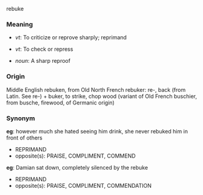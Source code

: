 rebuke
### Meaning
+ _vt_: To criticize or reprove sharply; reprimand
+ _vt_: To check or repress

+ _noun_: A sharp reproof

### Origin

Middle English rebuken, from Old North French rebuker: re-, back (from Latin. See re-) + buker, to strike, chop wood (variant of Old French buschier, from busche, firewood, of Germanic origin)

### Synonym

__eg__: however much she hated seeing him drink, she never rebuked him in front of others

+ REPRIMAND
+ opposite(s): PRAISE, COMPLIMENT, COMMEND

__eg__: Damian sat down, completely silenced by the rebuke

+ REPRIMAND
+ opposite(s): PRAISE, COMPLIMENT, COMMENDATION


